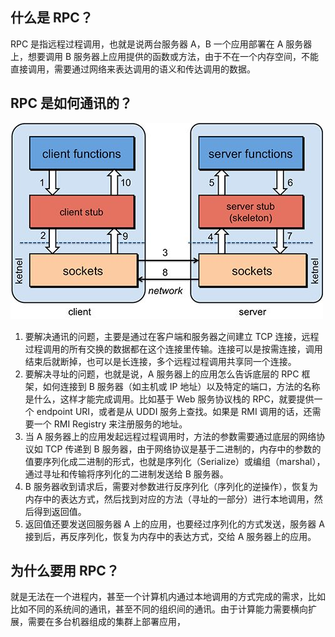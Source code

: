 ## 什么是 RPC？

RPC 是指远程过程调用，也就是说两台服务器 A，B 一个应用部署在 A 服务器上，想要调用 B 服务器上应用提供的函数或方法，由于不在一个内存空间，不能直接调用，需要通过网络来表达调用的语义和传达调用的数据。

## RPC 是如何通讯的？

![45366c44f775abfd0ac3b43bccc1abc3_hd](assets/45366c44f775abfd0ac3b43bccc1abc3_hd.jpg)

1. 要解决通讯的问题，主要是通过在客户端和服务器之间建立 TCP 连接，远程过程调用的所有交换的数据都在这个连接里传输。连接可以是按需连接，调用结束后就断掉，也可以是长连接，多个远程过程调用共享同一个连接。
2. 要解决寻址的问题，也就是说，A 服务器上的应用怎么告诉底层的 RPC 框架，如何连接到 B 服务器（如主机或 IP 地址）以及特定的端口，方法的名称是什么，这样才能完成调用。比如基于 Web 服务协议栈的 RPC，就要提供一个 endpoint URI，或者是从 UDDI 服务上查找。如果是 RMI 调用的话，还需要一个 RMI Registry 来注册服务的地址。
3. 当 A 服务器上的应用发起远程过程调用时，方法的参数需要通过底层的网络协议如 TCP 传递到 B 服务器，由于网络协议是基于二进制的，内存中的参数的值要序列化成二进制的形式，也就是序列化（Serialize）或编组（marshal），通过寻址和传输将序列化的二进制发送给 B 服务器。
4. B 服务器收到请求后，需要对参数进行反序列化（序列化的逆操作），恢复为内存中的表达方式，然后找到对应的方法（寻址的一部分）进行本地调用，然后得到返回值。
5. 返回值还要发送回服务器 A 上的应用，也要经过序列化的方式发送，服务器 A 接到后，再反序列化，恢复为内存中的表达方式，交给 A 服务器上的应用。

## 为什么要用 RPC？

就是无法在一个进程内，甚至一个计算机内通过本地调用的方式完成的需求，比如比如不同的系统间的通讯，甚至不同的组织间的通讯。由于计算能力需要横向扩展，需要在多台机器组成的集群上部署应用，